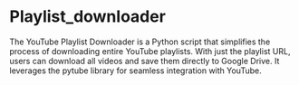 # Playlist_downloader
The YouTube Playlist Downloader is a Python script that simplifies the process of downloading entire YouTube playlists. With just the playlist URL, users can download all videos and save them directly to Google Drive. It leverages the pytube library for seamless integration with YouTube.
